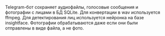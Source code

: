 Telegram-бот сохраняет аудиофайлы, голосовые сообщения и фотографии с лицами в БД SQLite. 
Для конвертации в wav используется ffmpeg.
Для детектирования лиц используется нейронка на базе insightface. 
Фотографии обрабатываются даже если они были отправлены в виде файла, а не фото.

